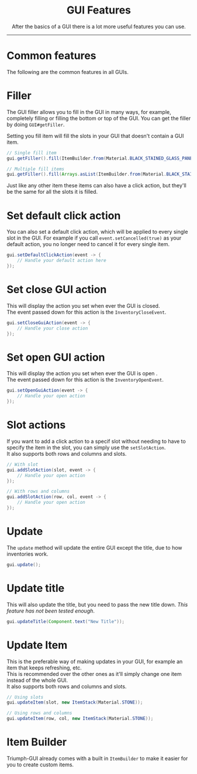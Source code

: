 <center><h1>GUI Features</h1></center>
<center><p>After the basics of a GUI there is a lot more useful features you can use.</p></center>

---

# Common features

The following are the common features in all GUIs.

# Filler

The GUI filler allows you to fill in the GUI in many ways, for example, completely filling or filling the bottom or top of the GUI. You can get the filler by doing `GUI#getFiller`.

Setting you fill item will fill the slots in your GUI that doesn't contain a GUI item.

```java
// Single fill item
gui.getFiller().fill(ItemBuilder.from(Material.BLACK_STAINED_GLASS_PANE).asGuiItem());

// Multiple fill items
gui.getFiller().fill(Arrays.asList(ItemBuilder.from(Material.BLACK_STAINED_GLASS_PANE).asGuiItem(), ItemBuilder.from(Material.WHITE_STAINED_GLASS_PANE).asGuiItem()));
```

Just like any other item these items can also have a click action, but they'll be the same for all the slots it is filled.

# Set default click action

You can also set a default click action, which will be applied to every single slot in the GUI. For example if you call `event.setCancelled(true)` as your default action, you no longer need to cancel it for every single item.

```java
gui.setDefaultClickAction(event -> {
    // Handle your default action here
});
```

# Set close GUI action

This will display the action you set when ever the GUI is closed.  
The event passed down for this action is the `InventoryCloseEvent`.

```java
gui.setCloseGuiAction(event -> {
    // Handle your close action
});
```

# Set open GUI action

This will display the action you set when ever the GUI is open .  
The event passed down for this action is the `InventoryOpenEvent`.

```java
gui.setOpenGuiAction(event -> {
    // Handle your open action
});
```

# Slot actions

If you want to add a click action to a specif slot without needing to have to specify the item in the slot, you can simply use the `setSlotAction`.  
It also supports both rows and columns and slots.

```java
// With slot
gui.addSlotAction(slot, event -> {
    // Handle your open action
});

// With rows and columns
gui.addSlotAction(row, col, event -> {
    // Handle your open action
});
```

# Update

The `update` method will update the entire GUI except the title, due to how inventories work.

```java
gui.update();
```

# Update title

This will also update the title, but you need to pass the new title down. _This feature has not been tested enough_.

```java
gui.updateTitle(Component.text("New Title"));
```

# Update Item

This is the preferable way of making updates in your GUI, for example an item that keeps refreshing, etc.  
This is recommended over the other ones as it'll simply change one item instead of the whole GUI.  
It also supports both rows and columns and slots.

```java
// Using slots
gui.updateItem(slot, new ItemStack(Material.STONE));

// Using rows and columns
gui.updateItem(row, col, new ItemStack(Material.STONE));
```

# Item Builder

Triumph-GUI already comes with a built in `ItemBuilder` to make it easier for you to create custom items.
